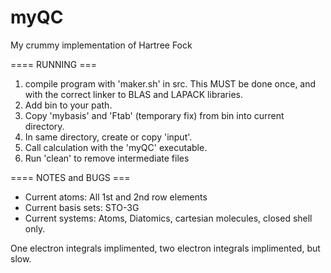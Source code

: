# myQC
My crummy implementation of Hartree Fock

====  RUNNING  ===
1) compile program with 'maker.sh' in src. This MUST be done once, and with the correct linker to BLAS and LAPACK libraries.
2) Add bin to your path.
3) Copy 'mybasis' and 'Ftab' (temporary fix) from bin into current directory.
4) In same directory, create or copy 'input'.
5) Call calculation with the 'myQC' executable.
6) Run 'clean' to remove intermediate files

====  NOTES and BUGS  ===
- Current atoms: All 1st and 2nd row elements 
- Current basis sets: STO-3G
- Current systems: Atoms, Diatomics, cartesian molecules, closed shell only.

One electron integrals implimented, two electron integrals implimented, but slow.
